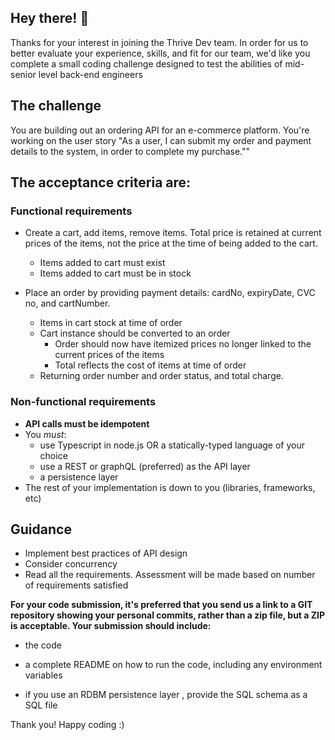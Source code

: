 

## Hey there! 👋


Thanks for your interest in joining the Thrive Dev team. In order for us to better evaluate your experience, skills, and fit for our team, we'd like you complete a small coding challenge designed to test the abilities of mid-senior level back-end engineers


## The challenge

You are building out an ordering API for an e-commerce platform. You're working on the user story "As a user, I can submit my order and payment details to the system, in order to complete my purchase.""

## The acceptance criteria are:
### Functional requirements

- Create a cart, add items, remove items. Total price is retained at current prices of the items, not the price at the time of being added to the cart. 
    - Items added to cart must exist
    - Items added to cart must be in stock

- Place an order by providing payment details: cardNo, expiryDate, CVC no, and cartNumber. 
    - Items in cart stock at time of order
    - Cart instance should be converted to an order
        - Order should now have itemized prices no longer linked to the current prices of the items
        - Total reflects the cost of items at time of order
    - Returning order number and order status, and total charge. 

### Non-functional requirements

- **API calls must be idempotent**
- You *must*:
    - use Typescript in node.js OR a statically-typed language of your choice
    - use a REST or graphQL (preferred) as the API layer
    - a persistence layer
- The rest of your implementation is down to you (libraries, frameworks, etc)

## Guidance

- Implement best practices of API design
- Consider concurrency
- Read all the requirements. Assessment will be made based on number of requirements satisfied

**For your code submission, it's preferred that you send us a link to a GIT repository showing your personal commits, rather than a zip file, but a ZIP is acceptable. Your submission should include:**

- the code

- a complete README on how to run the code, including any environment variables

- if you use an RDBM persistence layer , provide the SQL schema as a SQL file


Thank you! Happy coding :)
